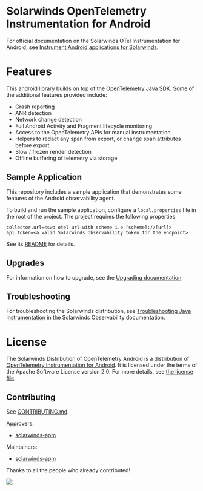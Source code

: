 
# Solarwinds OpenTelemetry Instrumentation for Android

For official documentation on the Solarwinds OTel Instrumentation for Android, see [Instrument Android applications for Solarwinds](#solarwinds-opentelemetry-instrumentation-for-android).

# Features

This android library builds on top of
the [OpenTelemetry Java SDK](https://github.com/open-telemetry/opentelemetry-java).
Some of the additional features provided include:

* Crash reporting
* ANR detection
* Network change detection
* Full Android Activity and Fragment lifecycle monitoring
* Access to the OpenTelemetry APIs for manual instrumentation
* Helpers to redact any span from export, or change span attributes before export
* Slow / frozen render detection
* Offline buffering of telemetry via storage

## Sample Application

This repository includes a sample application that demonstrates some features of the Android observability agent.

To build and run the sample application, configure a `local.properties` file in the root of the project. The project requires the following properties:

```properties
collector.url=<swo otel url with scheme i.e [scheme]://[url]>
api.token=<a valid Solarwinds observability token for the endpoint>
```

See its [README](sample-app/README.md) for details. 

## Upgrades

For information on how to upgrade, see the [Upgrading documentation](#upgrades).

## Troubleshooting

For troubleshooting the Solarwinds distribution, see [Troubleshooting Java instrumentation](#troubleshooting)
in the Solarwinds Observability documentation.

# License

The Solarwinds Distribution of OpenTelemetry Android is a distribution of [OpenTelemetry Instrumentation for Android](https://github.com/open-telemetry/opentelemetry-android). 
It is licensed under the terms of the Apache Software License version 2.0. For more details, see [the license file](LICENSE).

## Contributing

See [CONTRIBUTING.md](CONTRIBUTING.md).

Approvers:

- [solarwinds-apm](https://github.com/orgs/solarwinds/teams/eng-pub-apm-instrumentation)

Maintainers:

- [solarwinds-apm](https://github.com/orgs/solarwinds/teams/eng-pub-apm-instrumentation)

Thanks to all the people who already contributed!

<a href="https://github.com/solarwinds/apm-java/graphs/contributors">
  <img src="https://contributors-img.web.app/image?repo=solarwinds/otel-android" />
</a>
